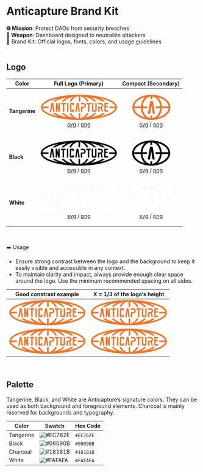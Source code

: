 #  Anticapture Brand Kit 
**🌐 Mission**: Protect DAOs from security breaches
<br>
**🎯 Weapon**: Dashboard designed to neutralize attackers
<br>
🧰 Brand Kit: Official logos, fonts, colors, and usage guidelines
<br>
<br>

## Logo

| Color          | Full Logo (Primary)                                                 | Compact                                     (Secondary)     | 
| -------------- | --------------------------------------------------------------------| ------------------------------------------------------------------------|
| **Tangerine**  | <p align="center"> <img src="/logos/full-logo/full-logo-tangerine.png" width="200">  <br>   [svg](logos/compact-logo/compact-logo-black.png) / [png](logos/compact-logo/compact-logo-black.png) </p>  | <p align="center"> <img src="/logos/compact-logo/compact-logo-tangerine.png" width="100"> <br>  [svg](logos/compact-logo/compact-logo-black.png) / [png](logos/compact-logo/compact-logo-black.png) </p> | 
| **Black**  | <p align="center"> <img src="/logos/full-logo/full-logo-black.png" width="200">  <br>   [svg](logos/compact-logo/compact-logo-black.png) / [png](logos/compact-logo/compact-logo-black.png) </p>  | <p align="center"> <img src="/logos/compact-logo/compact-logo-black.png" width="100"> <br>  [svg](logos/compact-logo/compact-logo-black.png) / [png](logos/compact-logo/compact-logo-black.png) </p> | 
| **White**  | <p align="center"> <img src="/logos/full-logo/full-logo-white.png" width="200">  <br>   [svg](logos/compact-logo/compact-logo-black.png) / [png](logos/compact-logo/compact-logo-black.png) </p>  | <p align="center"> <img src="/logos/compact-logo/compact-logo-white.png" width="100"> <br>  [svg](logos/compact-logo/compact-logo-black.png) / [png](logos/compact-logo/compact-logo-black.png) </p> | 
<br>

➡️ Usage
- Ensure strong contrast between the logo and the background to keep it easily visible and accessible in any context.
- To maintain clarity and impact, always provide enough clear space around the logo. Use the minimum recommended spacing on all sides.
  
|    Good constrast example   |      X = 1/3 of the logo’s height              |
|------------|-----------------------------------------------------------------|
| <img src="/logos/full-logo/full-logo-tangerine.png" width="200">   | <img src="/logos/full-logo/full-logo-tangerine.png" width="200"> |
| <img src="/logos/full-logo/full-logo-tangerine.png" width="200">   | <img src="/logos/full-logo/full-logo-tangerine.png" width="200"> |

<br>

## Palette
Tangerine, Black, and White are Anticapture’s signature colors. They can be used as both background and foreground elements. Charcoal is mainly reserved for backgrounds and typography.

| Color      | Swatch                                               | Hex Code  |
|------------|------------------------------------------------------|-----------|
| Tangerine  | ![#EC762E](https://placehold.co/20x20/EC762E/EC762E) | `#EC762E` |
| Black      | ![#09090B](https://placehold.co/20x20/09090B/09090B) | `#09090B` |
| Charcoal   | ![#18181B](https://placehold.co/20x20/18181B/18181B) | `#18181B` |
| White      | ![#FAFAFA](https://placehold.co/20x20/FAFAFA/FAFAFA) | `#FAFAFA` |
